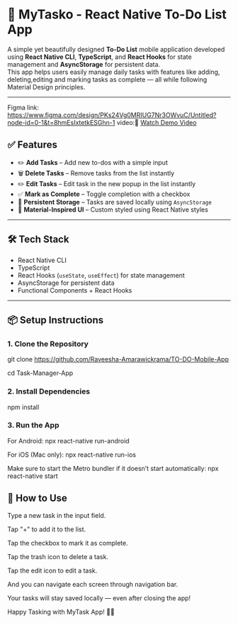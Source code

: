 # 📝 MyTasko - React Native To-Do List App

A simple yet beautifully designed **To-Do List** mobile application developed using **React Native CLI**, **TypeScript**, and **React Hooks** for state management and **AsyncStorage** for persistent data.  
This app helps users easily manage daily tasks with features like adding, deleting,editing and marking tasks as complete — all while following Material Design principles.




---

Figma link: https://www.figma.com/design/PKs24Vg0MRIUG7Nr3OWvuC/Untitled?node-id=0-1&t=8hmEsIxtetkESGhn-1
video:🎥 [Watch Demo Video](assets/demo.mp4)


## ✅ Features

- ✏️ **Add Tasks** – Add new to-dos with a simple input
- 🗑️ **Delete Tasks** – Remove tasks from the list instantly
- ✏️ **Edit Tasks** – Edit task in the new popup in the list instantly
- ✅ **Mark as Complete** – Toggle completion with a checkbox
- 💾 **Persistent Storage** – Tasks are saved locally using `AsyncStorage`
- 📱 **Material-Inspired UI** – Custom styled using React Native styles

---

## 🛠️ Tech Stack

- React Native CLI
- TypeScript
- React Hooks (`useState`, `useEffect`) for state management
- AsyncStorage for persistent data
- Functional Components + React Hooks

---

## 📦 Setup Instructions

### 1. Clone the Repository
git clone https://github.com/Raveesha-Amarawickrama/TO-DO-Mobile-App

cd Task-Manager-App


### 2. Install Dependencies
npm install


### 3. Run the App
For Android:
npx react-native run-android

For iOS (Mac only):
npx react-native run-ios

Make sure to start the Metro bundler if it doesn’t start automatically:
npx react-native start

## 📱 How to Use
Type a new task in the input field.

Tap "+" to add it to the list.

Tap the checkbox to mark it as complete.

Tap the trash icon to delete a task.

Tap the edit icon to edit a task.

And you can navigate each screen through navigation bar.

Your tasks will stay saved locally — even after closing the app!



Happy Tasking with MyTask App! 🚀💙





